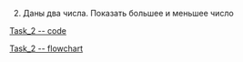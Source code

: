 2. Даны два числа. Показать большее и меньшее число

[Task_2 -- code](Program.cs)  

[Task_2 -- flowchart](flowchart.drawio.png)